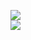 [![](https://img.shields.io/badge/Made%20With-Github%20Spray-lightgrey.svg?style=for-the-badge&logo=github)](https://github.com/Annihil/github-spray#7035)  
[![](https://i.imgur.com/2DrTn0Z.gif)](https://github.com/Annihil/github-spray)